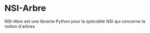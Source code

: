 # NSI-Arbre
NSI-Abre est une librairie Python pour la spécialité NSI qui concerne la notion d'arbres
